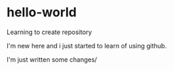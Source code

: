 # hello-world
Learning to create repository

I'm new here and i just started to learn of using github.

I'm just written some changes/
